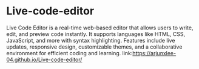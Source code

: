 # Live-code-editor
Live Code Editor is a real-time web-based editor that allows users to write, edit, and preview code instantly. It supports languages like HTML, CSS, JavaScript, and more with syntax highlighting. Features include live updates, responsive design, customizable themes, and a collaborative environment for efficient coding and learning.
link:https://arjunxlee-04.github.io/Live-code-editor/
